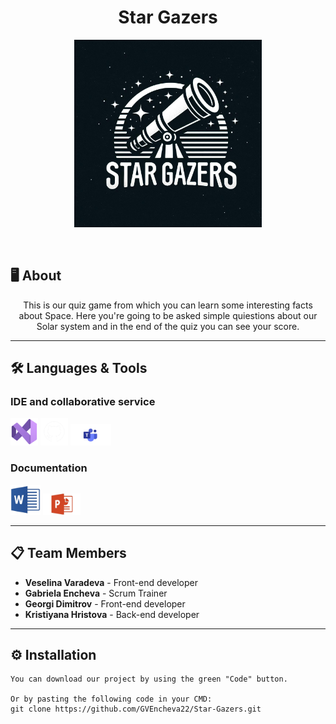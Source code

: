 <h1 align="center"> Star Gazers </h1>

<p align="center">
    <img src="./resources/Logo.jpg" width="300px"/>
</p>

<br>

## 🖥️ About
<p align="center">
This is our quiz game from which you can learn some interesting facts about Space. Here you're going to be asked simple quiestions about our Solar system and in the end of the quiz you can see your score. 
</p>

<hr> 

## 🛠️ Languages & Tools
### IDE and collaborative service
<p align="left">
    <a href="https://visualstudio.microsoft.com/vs/"><img src="./resources/visual-studio.png" alt="Visual Studio 2022 logo" width="44px" /></a>
    <a href="https://github.com/"><img src="./resources/git-hub.png" alt="GitHub logo" width="44px" /></a>
    <a href="https://microsoft.com/bg-bg/microsoft-teams/log-in"><img src="./resources/teams.png" alt="Microsoft Teams logo" width="65px" /></a>
</p>

### Documentation
<p align="left">
    <a href="https://www.microsoft.com/en-ww/microsoft-365/word"><img src="./resources/word.png" alt="MS Word logo" width="48px" /></a>
    <a href="https://www.microsoft.com/en-us/microsoft-365/powerpoint"><img src="./resources/power-point.png" alt="MS PowerPoint logo" width="60px" /></a>
</p>

<hr> 

## 📋 Team Members
* **Veselina Varadeva** - Front-end developer
* **Gabriela Encheva** - Scrum Trainer
* **Georgi Dimitrov** - Front-end developer
* **Kristiyana Hristova** - Back-end developer

<hr>

## ⚙ Installation
```
You can download our project by using the green "Code" button.

Or by pasting the following code in your CMD:
git clone https://github.com/GVEncheva22/Star-Gazers.git
```